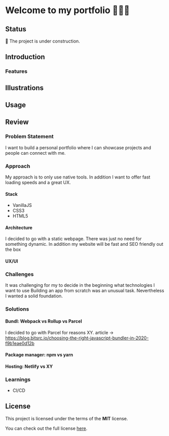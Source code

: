 # Welcome to my portfolio 👨🏽‍🎨
<!--replace `XY` with the real licence name-->
<!--![Current Version](https://img.shields.io/github/package-json/v/NoahLiechti/dev-portfolio?style=social)-->
<!--[![Licence](https://img.shields.io/github/license/NoahLiechti/my-projec?style=social)](https://github.com/NoahLiechti/dev-portfolio/blob/main/LICENSE)-->
<!--[![Live Demo](https://img.shields.io/badge/Live&nbsp;Preview-Click&nbsp;Me-green.svg?style=social)](https://noahl.dev)-->
## Status
🚧 The project is under construction. 
## Introduction
### Features
<!--e.g registration-->
## Illustrations
<!--e.g screenshots -->
## Usage
## Review
### Problem Statement
I want to build a personal portfolio where I can showcase projects and people can connect with me.
### Approach
My approach is to only use native tools. In addition I want to offer fast loading speeds and a great UX.
#### Stack
- VanillaJS
- CSS3
- HTML5
#### Architecture
I decided to go with a static webpage. There was just no need for something dynamic. In addition my website will be fast and SEO friendly out the box
#### UX/UI
### Challenges
It was challenging for my to decide in the beginning what technologies I want to use Building an app from scratch was an unusual task. Nevertheless I wanted a solid foundation.
### Solutions
#### Bundl: Webpack vs Rollup vs Parcel
I decided to go with Parcel for reasons XY.
article -> https://blog.bitsrc.io/choosing-the-right-javascript-bundler-in-2020-f9b1eae0d12b
#### Package manager: npm vs yarn

#### Hosting: Netlify vs XY

### Learnings
- CI/CD
## License
This project is licensed under the terms of the **MIT** license.

You can check out the full license [here](https://github.com/NoahLiechti/dev-portfolio/blob/main/LICENSE).
